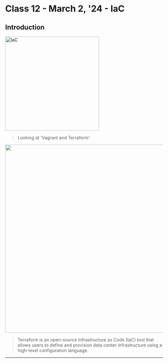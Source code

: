 # Class 12 - March 2, '24 - IaC

## Introduction

<img src="https://learn.microsoft.com/en-us/devops/_img/infrastructureascode_600x300-3.png" alt="IaC" style="width:300px;"/>

> Looking at 'Vagrant and Terraform'

<img src="https://media.licdn.com/dms/image/D4E12AQF87JaFit12eA/article-cover_image-shrink_600_2000/0/1686738865658?e=2147483647&v=beta&t=ytu7ACQOBlmrfRobY3RHvNX_ZMM5Jmh9f986AgXQ0Wg" style="width:600px;"/>

> Terraform is an open-source Infrastructure as Code (IaC) tool that allows users to define and provision data center infrastructure using a high-level configuration language.
---


